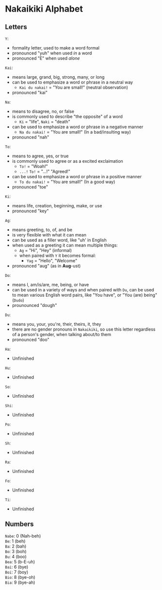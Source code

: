 # Nakaikiki Alphabet

## Letters
`Y`:
- formality letter, used to make a word formal
- pronounced "yuh" when used *in* a word
- pronounced "E" when used *alone*

`Kai`:
- means large, grand, big, strong, many, or long
- can be used to emphasize a word or phrase in a neutral way
  - `Kai du nakai!` = "You are small!" (neutral observation)
- pronounced "kai"

`Na`:
- means to disagree, no, or false
- is commonly used to describe "the opposite" of a word
  - `Ki` = "life", `Naki` = "death"
- can be used to emphasize a word or phrase in a negative manner
  - `Na du nakai!` = "You are small!" (In a bad/insulting way)
- pronounced "nah" 

`To`:
- means to agree, yes, or true
- is commonly used to agree or as a excited exclaimation
  - `To!` = "Woah!"
  - `...!` `To!` = "...!" "Agreed!"
- can be used to emphasize a word or phrase in a positive manner
  - `To du nakai!` = "You are small!" (In a good way)
- pronounced "toe"

`Ki`:
- means life, creation, beginning, make, or use
- pronounced "key"

`Ag`:
- means greeting, to, of, and be
- is very flexible with what it can mean
- can be used as a filler word, like "uh' in English
- when used as a greeting it can mean multiple things:
  - `Ag` = "Hi", "Hey" (informal)
  - when paired with `Y` it becomes formal:
    - `Yag` = "Hello", "Welcome" 
- pronounced "aug" (as in **Aug**-ust)

`Do`:
- means I, am/is/are, me, being, or have
- can be used in a variety of ways and when paired with `Du`, can be used to mean various English word pairs, like "You have", or "You (are) being" (`Dudo`)
- prounounced "dough"

`Du`:
- means you, your, you're, their, theirs, it, they
- there are no gender pronouns in `Nakaikiki`, so use this letter regardless of a person's gender, when talking about/to them
- pronounced "doo"

`Ha`:
- Unfinished

`Hu`:
- Unfinished

`So`:
- Unfinished

`Shi`:
- Unfinished

`Po`:
- Unfinished

`Sh`:
- Unfinished

`Ra`:
- Unfinished

`Fo`:
- Unfinished

`Ti`:
- Unfinished

## Numbers
`Nabe`: 0 (Nah-beh)\
`Be`: 1 (beh)\
`Ba`: 2 (bah)\
`Bo`: 3 (boh)\
`Bu`: 4 (boo)\
`Bea`: 5 (b-E-uh)\
`Bai`: 6 (bye)\
`Boi`: 7 (boy)\
`Bio`: 8 (bye-oh)\
`Bia`: 9 (bye-ah)